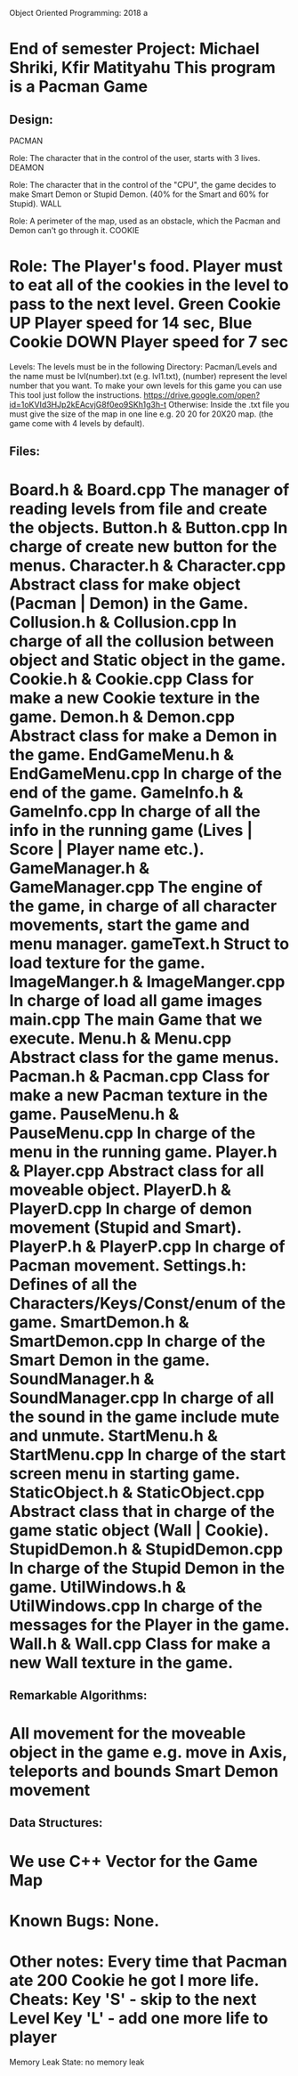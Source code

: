 Object Oriented Programming: 2018 a

End of semester Project: Michael Shriki, Kfir Matityahu
This program is a Pacman Game
===========================================================================

Design:
--------------------------------------------------------------------
PACMAN 
 
Role: The character that in the control of the user, starts with 3 lives.
DEAMON
 
Role: The character that in the control of the "CPU", the game decides to make Smart Demon or Stupid Demon. (40% for the Smart and 60% for Stupid). 
WALL
 
Role: A perimeter of the map, used as an obstacle, which the Pacman and Demon can't go through it.
COOKIE
  
Role: The Player's food. Player must to eat all of the cookies in the level to pass to the next level. Green Cookie UP Player speed for 14 sec, Blue Cookie DOWN Player speed for 7 sec
===========================================================================

Levels:
The levels must be in the following Directory: Pacman/Levels and the name must be lvl(number).txt (e.g. lvl1.txt), (number) represent the level number that you want.
To make your own levels for this game you can use This tool just follow the instructions.
https://drive.google.com/open?id=1oKVId3HJp2kEAcvjG8f0eo9SKh1g3h-t
Otherwise: Inside the .txt file you must give the size of the map in one line e.g. 20 20 for 20X20 map. (the game come with 4 levels by default).

Files:
--------------------------------------------------------------------

Board.h & Board.cpp
The manager of reading levels from file and create the objects.
Button.h & Button.cpp
In charge of create new button for the menus.
Character.h & Character.cpp
Abstract class for make object (Pacman | Demon) in the Game.
Collusion.h & Collusion.cpp
In charge of all the collusion between object and Static object in the game. 
Cookie.h & Cookie.cpp
Class for make a new Cookie texture in the game. 
Demon.h & Demon.cpp
Abstract class for make a Demon in the game.
EndGameMenu.h & EndGameMenu.cpp
In charge of the end of the game.
GameInfo.h & GameInfo.cpp
In charge of all the info in the running game (Lives | Score | Player name etc.).
GameManager.h & GameManager.cpp
The engine of the game, in charge of all character movements, start the game and menu manager.
gameText.h
Struct to load texture for the game.
ImageManger.h & ImageManger.cpp
In charge of load all game images
main.cpp
The main Game that we execute.
Menu.h & Menu.cpp
Abstract class for the game menus.
Pacman.h & Pacman.cpp
Class for make a new Pacman texture in the game.
PauseMenu.h & PauseMenu.cpp
In charge of the menu in the running game.
Player.h & Player.cpp
Abstract class for all moveable object.
PlayerD.h & PlayerD.cpp
In charge of demon movement (Stupid and Smart). 
PlayerP.h & PlayerP.cpp
In charge of Pacman movement.
Settings.h: 
Defines of all the Characters/Keys/Const/enum of the game.
SmartDemon.h & SmartDemon.cpp
In charge of the Smart Demon in the game.
SoundManager.h & SoundManager.cpp
In charge of all the sound in the game include mute and unmute.
StartMenu.h & StartMenu.cpp
In charge of the start screen menu in starting game.
StaticObject.h & StaticObject.cpp
Abstract class that in charge of the game static object (Wall | Cookie).
StupidDemon.h & StupidDemon.cpp
In charge of the Stupid Demon in the game.
UtilWindows.h & UtilWindows.cpp
In charge of the messages for the Player in the game.
Wall.h & Wall.cpp
 Class for make a new Wall texture in the game.
===========================================================================

Remarkable Algorithms:
--------------------------------------------------------------------

All movement for the moveable object in the game e.g. move in Axis, teleports and bounds
Smart Demon movement
===========================================================================
Data Structures:
--------------------------------------------------------------------

We use C++ Vector for the Game Map
===========================================================================

Known Bugs:
None.
===========================================================================

Other notes:
Every time that Pacman ate 200 Cookie he got I more life.
Cheats:
Key 'S' - skip to the next Level
Key 'L' - add one more life to player
===========================================================================

Memory Leak State: 
no memory leak
